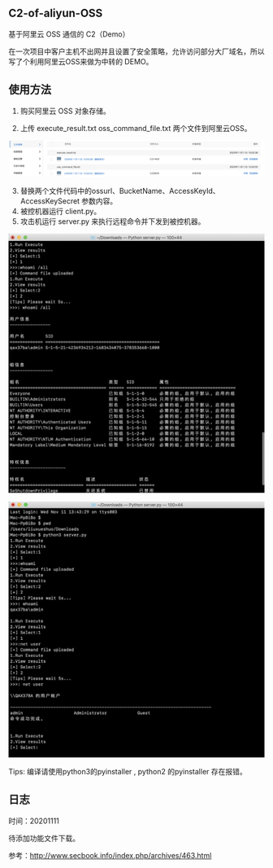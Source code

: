 ## C2-of-aliyun-OSS

基于阿里云 OSS 通信的 C2（Demo）

在一次项目中客户主机不出网并且设置了安全策略，允许访问部分大厂域名，所以写了个利用阿里云OSS来做为中转的 DEMO。



## 使用方法

1. 购买阿里云 OSS 对象存储。

2. 上传 execute_result.txt  oss_command_file.txt 两个文件到阿里云OSS。

![image-20201111135923411](img/image-20201111135923411.png)

3. 替换两个文件代码中的ossurl、BucketName、AccessKeyId、AccessKeySecret 参数内容。
4. 被控机器运行 client.py。
5. 攻击机运行 server.py 来执行远程命令并下发到被控机器。

![image-20201111135204798](img/image-20201111135204798.png)

![image-20201111140632708](img/image-20201111140632708.png)

Tips: 编译请使用python3的pyinstaller , python2 的pyinstaller 存在报错。



## 日志

时间：20201111

待添加功能文件下载。





参考：http://www.secbook.info/index.php/archives/463.html
